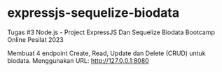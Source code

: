 # expressjs-sequelize-biodata
Tugas #3 Node.js - Project ExpressJS Dan Sequelize Biodata Bootcamp Online Pesilat 2023

Membuat 4 endpoint Create, Read, Update dan Delete (CRUD) untuk biodata.
Menggunakan URL: http://127.0.0.1:8080
